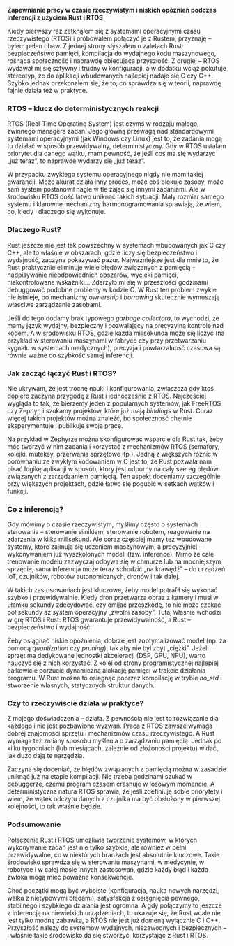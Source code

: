 **Zapewnianie pracy w czasie rzeczywistym i niskich opóźnień podczas inferencji z użyciem Rust i RTOS**

Kiedy pierwszy raz zetknąłem się z systemami operacyjnymi czasu rzeczywistego (RTOS) i próbowałem połączyć je z Rustem, przyznaję – byłem pełen obaw. Z jednej strony słyszałem o zaletach Rust: bezpieczeństwo pamięci, kompilacja do wydajnego kodu maszynowego, rosnąca społeczność i naprawdę obiecująca przyszłość. Z drugiej – RTOS wydawał mi się sztywny i trudny w konfiguracji, a w dodatku wciąż pokutuje stereotyp, że do aplikacji wbudowanych najlepiej nadaje się C czy C++. Szybko jednak przekonałem się, że to, co sprawdza się w teorii, naprawdę fajnie działa też w praktyce.

### RTOS – klucz do deterministycznych reakcji
RTOS (Real-Time Operating System) jest czymś w rodzaju małego, zwinnego managera zadań. Jego główną przewagą nad standardowymi systemami operacyjnymi (jak Windows czy Linux) jest to, że zadania mogą tu działać w sposób przewidywalny, deterministyczny. Gdy w RTOS ustalam priorytet dla danego wątku, mam pewność, że jeśli coś ma się wydarzyć „już teraz”, to naprawdę wydarzy się „już teraz”.

W przypadku zwykłego systemu operacyjnego nigdy nie mam takiej gwarancji. Może akurat działa inny proces, może coś blokuje zasoby, może sam system postanowił nagle w tle zająć się innymi zadaniami. Ale w środowisku RTOS dość łatwo uniknąć takich sytuacji. Mały rozmiar samego systemu i klarowne mechanizmy harmonogramowania sprawiają, że wiem, co, kiedy i dlaczego się wykonuje.  

### Dlaczego Rust?
Rust jeszcze nie jest tak powszechny w systemach wbudowanych jak C czy C++, ale to właśnie w obszarach, gdzie liczy się bezpieczeństwo i wydajność, zaczyna pokazywać pazur. Najważniejsze jest dla mnie to, że Rust praktycznie eliminuje wiele błędów związanych z pamięcią – nadpisywanie nieodpowiednich obszarów, wycieki pamięci, niekontrolowane wskaźniki… Zdarzyło mi się w przeszłości godzinami debuggować podobne problemy w kodzie C. W Rust ten problem zwykle nie istnieje, bo mechanizmy *ownership* i *borrowing* skutecznie wymuszają właściwe zarządzanie zasobami.

Jeśli do tego dodamy brak typowego *garbage collectora*, to wychodzi, że mamy język wydajny, bezpieczny i pozwalający na precyzyjną kontrolę nad kodem. A w środowisku RTOS, gdzie każda milisekunda może się liczyć (na przykład w sterowaniu maszynami w fabryce czy przy przetwarzaniu sygnału w systemach medycznych), precyzja i powtarzalność czasowa są równie ważne co szybkość samej inferencji.

### Jak zacząć łączyć Rust i RTOS?
Nie ukrywam, że jest trochę nauki i konfigurowania, zwłaszcza gdy ktoś dopiero zaczyna przygodę z Rust i jednocześnie z RTOS. Najczęściej wygląda to tak, że bierzemy jeden z popularnych systemów, jak FreeRTOS czy Zephyr, i szukamy projektów, które już mają *bindings* w Rust. Coraz więcej takich projektów można znaleźć, bo społeczność chętnie eksperymentuje i publikuje swoją pracę.  

Na przykład w Zephyrze można skonfigurować wsparcie dla Rust tak, żeby móc tworzyć w nim zadania i korzystać z mechanizmów RTOS (semafory, kolejki, muteksy, przerwania sprzętowe itp.). Jedną z większych różnic w porównaniu ze zwykłym kodowaniem w C jest to, że Rust pozwala nam pisać logikę aplikacji w sposób, który jest odporny na cały szereg błędów związanych z zarządzaniem pamięcią. Ten aspekt doceniamy szczególnie przy większych projektach, gdzie łatwo się pogubić w setkach wątków i funkcji.

### Co z inferencją?
Gdy mówimy o czasie rzeczywistym, myślimy często o systemach sterowania – sterowanie silnikiem, sterowanie robotem, reagowanie na zdarzenia w kilka milisekund. Ale coraz częściej mamy też wbudowane systemy, które zajmują się uczeniem maszynowym, a precyzyjniej – wykonywaniem już wyszkolonych modeli (tzw. inference). Mimo że całe trenowanie modelu zazwyczaj odbywa się w chmurze lub na mocniejszym sprzęcie, sama inferencja może teraz schodzić „na krawędź” – do urządzeń IoT, czujników, robotów autonomicznych, dronów i tak dalej.

W takich zastosowaniach jest kluczowe, żeby model potrafił się wykonać szybko i przewidywalnie. Kiedy dron przetwarza obraz z kamery i musi w ułamku sekundy zdecydować, czy omijać przeszkodę, to nie może czekać pół sekundy aż system operacyjny „zwolni zasoby”. Tutaj właśnie wchodzi w grę RTOS i Rust: RTOS gwarantuje przewidywalność, a Rust – bezpieczeństwo i wydajność.  

Żeby osiągnąć niskie opóźnienia, dobrze jest zoptymalizować model (np. za pomocą *quantization* czy *pruning*), tak aby nie był zbyt „ciężki”. Jeżeli sprzęt ma dedykowane jednostki akceleracji (DSP, GPU, NPU), warto nauczyć się z nich korzystać. Z kolei od strony programistycznej najlepiej całkowicie porzucić dynamiczną alokację pamięci w trakcie działania programu. W Rust można to osiągnąć poprzez kompilację w trybie *no_std* i stworzenie własnych, statycznych struktur danych.  

### Czy to rzeczywiście działa w praktyce?
Z mojego doświadczenia – działa. Z pewnością nie jest to rozwiązanie dla każdego i nie jest pozbawione wyzwań. Praca z RTOS zawsze wymaga dobrej znajomości sprzętu i mechanizmów czasu rzeczywistego. A Rust wymaga też zmiany sposobu myślenia o zarządzaniu pamięcią. Jednak po kilku tygodniach (lub miesiącach, zależnie od złożoności projektu) widać, jak dużo dają te narzędzia.  

Zaczyna się doceniać, że błędów związanych z pamięcią można w zasadzie uniknąć już na etapie kompilacji. Nie trzeba godzinami szukać w debuggerze, czemu program czasem crashuje w losowym momencie. A deterministyczna natura RTOS sprawia, że jeśli zdefiniuję sobie priorytety i wiem, że wątek odczytu danych z czujnika ma być obsłużony w pierwszej kolejności, to tak właśnie będzie.

### Podsumowanie
Połączenie Rust i RTOS umożliwia tworzenie systemów, w których wykonywanie zadań jest nie tylko szybkie, ale również w pełni przewidywalne, co w niektórych branżach jest absolutnie kluczowe. Takie środowisko sprawdza się w sterowaniu maszynami, w medycynie, w robotyce i w całej masie innych zastosowań, gdzie każdy błąd i każda zwłoka mogą mieć poważne konsekwencje.  

Choć początki mogą być wyboiste (konfiguracja, nauka nowych narzędzi, walka z nietypowymi błędami), satysfakcja z osiągnięcia pewnego, stabilnego i szybkiego działania jest ogromna. A gdy połączymy to jeszcze z inferencją na niewielkich urządzeniach, to okazuje się, że Rust wcale nie jest tylko modną zabawką, a RTOS nie jest już domeną wyłącznie C i C++. Przyszłość należy do systemów wydajnych, niezawodnych i bezpiecznych – i właśnie takie środowisko da się stworzyć, korzystając z Rust i RTOS.
